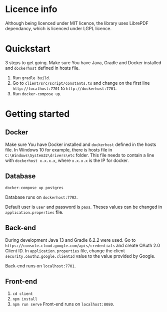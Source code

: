 # Licence info
Although being licenced under MIT licence, the library uses LibrePDF dependancy, which is licenced under LGPL licence.

# Quickstart
3 steps to get going. Make sure You have Java, Gradle and Docker installed and `dockerhost` defined in hosts file.
1) Run `gradle build`.
2) Go to `client/src/script/constants.ts` and change on the first line `http://localhost:7701` to 
`http://dockerhost:7701`.
3) Run `docker-compose up`.

# Getting started

## Docker
Make sure You have Docker installed and `dockerhost` defined in the hosts file. In Windows 10 for example, 
there is hosts file in `C:\Windows\System32\drivers\etc` folder. This file needs to contain a line with 
`dockerhost x.x.x.x`, where `x.x.x.x` is the IP for docker.

## Database
`docker-compose up postgres`

Database runs on `dockerhost:7702`.

Default user is `user` and password is `pass`. Theses values can be changed in `application.properties` file.  

## Back-end
During development Java 13 and Gradle 6.2.2 were used.
Go to `https://console.cloud.google.com/apis/credentials` and create OAuth 2.0 Client ID. 
In `application.properties` file, change the client `security.oauth2.google.clientId` value to 
the value provided by Google. 

Back-end runs on `localhost:7701`.

## Front-end
1) `cd client`
2) `npm install`
3) `npm run serve`
Front-end runs on `localhost:8080`.

